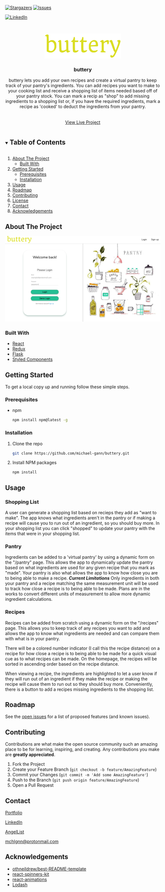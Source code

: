 <!--
*** Thanks for checking out the Best-README-Template. If you have a suggestion
*** that would make this better, please fork the repo and create a pull request
*** or simply open an issue with the tag "enhancement".
*** Thanks again! Now go create something AMAZING! :D
***
***
***
*** To avoid retyping too much info. Do a search and replace for the following:
*** github_username, buttery, twitter_handle, email, project_title, project_description
-->



<!-- PROJECT SHIELDS -->
<!--
*** I'm using markdown "reference style" links for readability.
*** Reference links are enclosed in brackets [ ] instead of parentheses ( ).
*** See the bottom of this document for the declaration of the reference variables
*** for contributors-url, forks-url, etc. This is an optional, concise syntax you may use.
*** https://www.markdownguide.org/basic-syntax/#reference-style-links
-->
<!-- [![Contributors][contributors-shield]][contributors-url] -->
<!-- [![Forks][forks-shield]][forks-url] -->
[![Stargazers][stars-shield]][stars-url]
[![Issues][issues-shield]][issues-url]
<!-- [![MIT License][license-shield]][license-url] -->
[![LinkedIn][linkedin-shield]][linkedin-url]



<!-- PROJECT LOGO -->
<br />
<p align="center">
  <a href="https://github.com/michael-gann/buttery">
    <img src="images/buttery-logo-png.png" alt="Logo" width="250" height="80">
  </a>

  <h3 align="center">buttery</h3>

  <p align="center">
    buttery lets you add your own recipes and create a virtual pantry to keep track of your pantry's ingredients. You can add recipes you want to make to your cooking list and receive a shopping list of items needed based off of your pantry stock. You can mark a recip as "shop" to add missing ingredients to a shopping list or, if you have the required ingredients, mark a recipe as 'cooked' to deduct the ingredients from your pantry.
    <br />
    <!-- <a href="https://github.com/michael-gann/buttery"><strong>Explore the docs »</strong></a> -->
    <br />
    <br />
    <a href="https://buttery.herokuapp.com/">View Live Project</a>
    <!-- · -->
    <!-- <a href="https://github.com/michael-gann/buttery/issues">Report Bug</a> -->
    <!-- · -->
    <!-- <a href="https://github.com/michael-gann/buttery/issues">Request Feature</a> -->
  </p>
</p>



<!-- TABLE OF CONTENTS -->
<details open="open">
  <summary><h2 style="display: inline-block">Table of Contents</h2></summary>
  <ol>
    <li>
      <a href="#about-the-project">About The Project</a>
      <ul>
        <li><a href="#built-with">Built With</a></li>
      </ul>
    </li>
    <li>
      <a href="#getting-started">Getting Started</a>
      <ul>
        <li><a href="#prerequisites">Prerequisites</a></li>
        <li><a href="#installation">Installation</a></li>
      </ul>
    </li>
    <li><a href="#usage">Usage</a></li>
    <li><a href="#roadmap">Roadmap</a></li>
    <li><a href="#contributing">Contributing</a></li>
    <li><a href="#license">License</a></li>
    <li><a href="#contact">Contact</a></li>
    <li><a href="#acknowledgements">Acknowledgements</a></li>
  </ol>
</details>



<!-- ABOUT THE PROJECT -->
## About The Project

[![buttery screen shot](images/screenshot.png)](https://buttery.herokuapp.com)





### Built With

* [React](https://reactjs.org/)
* [Redux](https://redux.js.org/)
* [Flask](https://flask.palletsprojects.com/en/1.1.x/)
* [Styled Components](https://styled-components.com/)



<!-- GETTING STARTED -->
## Getting Started

To get a local copy up and running follow these simple steps.

### Prerequisites

* npm

  ```sh
  npm install npm@latest -g
  ```

### Installation

1. Clone the repo

   ```sh
   git clone https://github.com/michael-gann/buttery.git
   ```

2. Install NPM packages

   ```sh
   npm install
   ```



<!-- USAGE EXAMPLES -->
## Usage

### Shopping List

A user can generate a shopping list based on recieps they add as "want to make". The app knows what ingredients aren't in the pantry or if making a recipe will cause you to run out of an ingredient, so you should buy more. In your shopping list you can click "shopped" to update your pantry with the items that were in your shopping list.

### Pantry
Ingredients can be added to a 'virtual pantry' by using a dynamic form on the "/pantry" page. This allows the app to dynamically update the pantry based on what ingredients are used for any given recipe that you mark as "made". Your pantry is also what allows the app to know how close you are to being able to make a recipe.
***Current Limitations***
Only ingredients in both your pantry and a recipe  matching the same measurement unit will be used to track how close a recipe is to being able to be made. Plans are in the works to convert different units of measurement to allow more dynamic ingredient calculations.


### Recipes

Recipes can be added from scratch using a dynamic form on the "/recipes" page. This allows you to keep track of any recipes you want to add and allows the app to know what ingredients are needed and can compare them with what is in your pantry.

There will be a colored number indicator (I call this the recipe distance) on a recipe for how close a recipe is to being able to be made for a quick visual cue as to what recipes can be made. On the homepage, the recipes will be sorted in ascending order based on the recipe distance.

When viewing a recipe, the ingredients are highlighted to let a user know if they will run out of an ingredient if they make the recipe or making the recipe will cause them to run out so they should buy more. Conveniently, there is a button to add a recipes missing ingredients to the shopping list.


<!-- ROADMAP -->
## Roadmap

See the [open issues](https://github.com/michael-gann/buttery/issues) for a list of proposed features (and known issues).



<!-- CONTRIBUTING -->
## Contributing

Contributions are what make the open source community such an amazing place to be for learning, inspiring, and creating. Any contributions you make are **greatly appreciated**.

1. Fork the Project
2. Create your Feature Branch (`git checkout -b feature/AmazingFeature`)
3. Commit your Changes (`git commit -m 'Add some AmazingFeature'`)
4. Push to the Branch (`git push origin feature/AmazingFeature`)
5. Open a Pull Request



<!-- LICENSE -->
<!-- CONTACT -->
## Contact

[Portfolio](https://michael-gann.github.io/michael-gann.github.io/)

[LinkedIn](https://www.linkedin.com/in/michael-gann-1a2161201/)

[AngelList](https://angel.co/u/michael-gann-1)

mchlgnn@protonmail.com

<!-- ACKNOWLEDGEMENTS -->
## Acknowledgements

* [othneildrew/best-README-template](https://github.com/othneildrew/Best-README-Template)
* [react-spinners-kit](https://www.npmjs.com/package/react-spinners-kit)
* [react-animations](https://github.com/FormidableLabs/react-animations)
* [Lodash](https://lodash.com/)





<!-- MARKDOWN LINKS & IMAGES -->
<!-- https://www.markdownguide.org/basic-syntax/#reference-style-links -->
[contributors-shield]: https://img.shields.io/github/contributors/michael-gann/repo.svg?style=for-the-badge
[contributors-url]: https://github.com/michael-gann/buttery/graphs/contributors
[forks-shield]: https://img.shields.io/github/forks/michael-gann/repo.svg?style=for-the-badge
[forks-url]: https://github.com/michael-gann/repo/network/members
[stars-shield]: https://img.shields.io/github/stars/michael-gann/repo.svg?style=for-the-badge
[stars-url]: https://github.com/michael-gann/buttery/stargazers
[issues-shield]: https://img.shields.io/github/issues/michael-gann/repo.svg?style=for-the-badge
[issues-url]: https://github.com/michael-gann/buttery/issues
[license-shield]: https://img.shields.io/github/license/michael-gann/repo.svg?style=for-the-badge
[license-url]: https://github.com/michael-gann/repo/blob/master/LICENSE.txt
[linkedin-shield]: https://img.shields.io/badge/-LinkedIn-black.svg?style=for-the-badge&logo=linkedin&colorB=555
[linkedin-url]: https://linkedin.com/in/michael-gann
